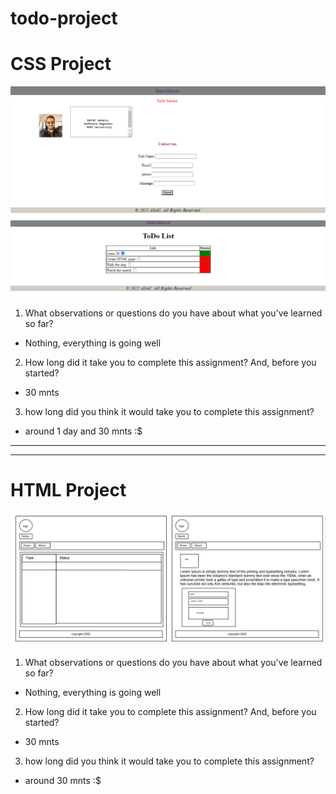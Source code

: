 # todo-project

# CSS Project

![WireFrame](./assets/wireframe2.png)

1. What observations or questions do you have about what you’ve learned so far?
- Nothing, everything is going well
2. How long did it take you to complete this assignment? And, before you started?
- 30 mnts
3.  how long did you think it would take you to complete this assignment?
- around 1 day and 30 mnts :$
    
---
---
# HTML Project

![WireFrame](./assets/wireframe.png)

1. What observations or questions do you have about what you’ve learned so far?
- Nothing, everything is going well
2. How long did it take you to complete this assignment? And, before you started?
- 30 mnts
3.  how long did you think it would take you to complete this assignment?
- around 30 mnts :$ 
    